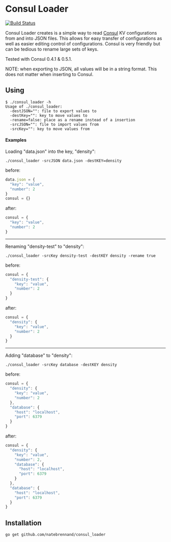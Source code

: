 
# Consul Loader

[![Build Status](https://travis-ci.org/natebrennand/consul_loader.svg?branch=master)](https://travis-ci.org/natebrennand/consul_loader)



Consul Loader creates is a simple way to read [Consul](http://consul.io) KV configurations from and into JSON files.
This allows for easy transfer of configurations as well as easier editing control of configurations.
Consul is very friendly but can be tedious to rename large sets of keys.


Tested with Consul 0.4.1 & 0.5.1.


NOTE: when exporting to JSON, all values will be in a string format.
This does not matter when inserting to Consul.


## Using


```
$ ./consul_loader -h
Usage of ./consul_loader:
  -destJSON="": file to export values to
  -destKey="": key to move values to
  -rename=false: place as a rename instead of a insertion
  -srcJSON="": file to import values from
  -srcKey="": key to move values from
```




#### Examples




Loading "data.json" into the key, "density":
```
./consul_loader -srcJSON data.json -destKEY=density
```

before:
```js
data.json = {
  "key": "value",
  "number": 2
}
consul = {}
```

after:
```js
consul = {
  "key": "value",
  "number": 2
}
```








--------

Renaming "density-test" to "density":
```
./consul_loader -srcKey density-test -destKEY density -rename true
```



before:
```js
consul = {
  "density-test": {
    "key": "value",
    "number": 2
  }
}
```

after:
```js
consul = {
  "density": {
    "key": "value",
    "number": 2
  }
}
```











-----------

Adding "database" to "density":
```
./consul_loader -srcKey database -destKEY density
```





before:
```js
consul = {
  "density": {
    "key": "value",
    "number": 2
  },
  "database": {
    "host": "localhost",
    "port": 6379
  }
}
```

after:
```js
consul = {
  "density": {
    "key": "value",
    "number": 2,
    "database": {
      "host": "localhost",
      "port": 6379
    }
  },
  "database": {
    "host": "localhost",
    "port": 6379
  }
}
```







## Installation

```bash
go get github.com/natebrennand/consul_loader
```


